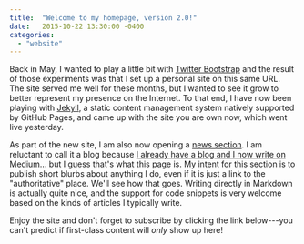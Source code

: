 ```yaml
---
title:  "Welcome to my homepage, version 2.0!"
date:   2015-10-22 13:30:00 -0400
categories:
  - "website"
---
```


Back in May, I wanted to play a little bit with [Twitter
Bootstrap](http://getbootstrap.com/) and the result of those experiments was
that I set up a personal site on this same URL.  The site served me well for
these months, but I wanted to see it grow to better represent my presence on the
Internet.  To that end, I have now been playing with
[Jekyll](http://jekyllrb.com/), a static content management system natively
supported by GitHub Pages, and came up with the site you are own now, which went
live yesterday.

As part of the new site, I am also now opening a [news section](/).  I am
reluctant to call it a blog because [I already have a blog and I now write on
Medium](/writing/)... but I guess that's what this page is.  My intent for this
section is to publish short blurbs about anything I do, even if it is just a
link to the "authoritative" place.  We'll see how that goes.  Writing directly
in Markdown is actually quite nice, and the support for code snippets is very
welcome based on the kinds of articles I typically write.

Enjoy the site and don't forget to subscribe by clicking the link
below---you can't predict if first-class content will *only* show up here!
